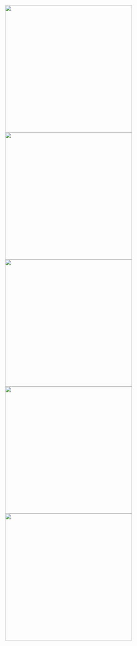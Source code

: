 
<div align="center">
<img src="https://github.com/StefanSalla/lista-de-tarefas--Flutter/assets/115183424/bec6d92e-b240-4b9d-b21e-8f34bd4cfe25" width="400px" />
</div>

<div align="center">
<img src="https://github.com/StefanSalla/lista-de-tarefas--Flutter/assets/115183424/82359531-dc84-48d4-bf2d-72d7a7573c85" width="400px" />
</div>

<div align="center">
<img src="https://github.com/StefanSalla/lista-de-tarefas--Flutter/assets/115183424/8f7ed4c6-8d37-48b5-8d1a-1faa391e5540" width="400px" />
</div>

<div align="center">
<img src="https://github.com/StefanSalla/lista-de-tarefas--Flutter/assets/115183424/4d3073ef-e502-4a12-bee8-4fbaea676ffd" width="400px" />
</div>

<div align="center">
<img src="https://github.com/StefanSalla/lista-de-tarefas--Flutter/assets/115183424/757f2b5d-1b6a-47a4-a126-a063fd15c6bc" width="400px" />
</div>

